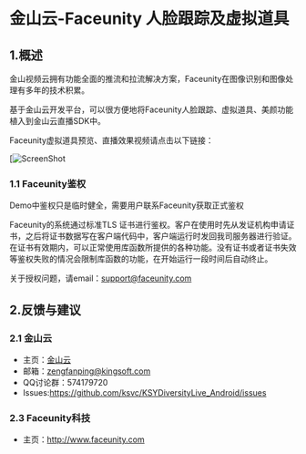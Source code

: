 # 金山云-Faceunity 人脸跟踪及虚拟道具

## 1.概述

金山视频云拥有功能全面的推流和拉流解决方案，Faceunity在图像识别和图像处理有多年的技术积累。

基于金山云开发平台，可以很方便地将Faceunity人脸跟踪、虚拟道具、美颜功能植入到金山云直播SDK中。

Faceunity虚拟道具预览、直播效果视频请点击以下链接：

[![ScreenShot]()

### 1.1 Faceunity鉴权
Demo中鉴权只是临时健全，需要用户联系Faceunity获取正式鉴权

Faceunity的系统通过标准TLS
证书进行鉴权。客户在使用时先从发证机构申请证书，之后将证书数据写在客户端代码中，客户端运行时发回我司服务器进行验证。在证书有效期内，可以正常使用库函数所提供的各种功能。没有证书或者证书失效等鉴权失败的情况会限制库函数的功能，在开始运行一段时间后自动终止。

关于授权问题，请email：support@faceunity.com


## 2.反馈与建议
### 2.1 金山云
* 主页：[金山云](http://www.ksyun.com/)
* 邮箱：<zengfanping@kingsoft.com>
* QQ讨论群：574179720
* Issues:https://github.com/ksvc/KSYDiversityLive_Android/issues


### 2.3 Faceunity科技
* 主页：http://www.faceunity.com

